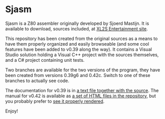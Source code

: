# Sjasm #

Sjasm is a Z80 assembler originally developed by Sjoerd Mastijn. It is available to download, sources included, at [XL2S Entertainment site](http://home.online.nl/~smastijn/home.html).

This repository has been created from the original sources as a means to have them properly organized and easily browseable (and some cool features have been added to v0.39 along the way). It contains a Visual Studio solution holding a Visual C++ project with the sources themselves, and a C# project containing unit tests.

Two branches are available for the two versions of the program, they have been created from versions 0.39g6 and 0.42c. Switch to one of these branches to actually see code.

The documentation for v0.39 is in [a text file together with the source](https://bitbucket.org/konamiman/sjasm/src/v0.39/README.txt). The manual for v0.42 is available as [a set of HTML files in the repository](https://bitbucket.org/konamiman/sjasm/src/v0.42/Manual), but you probably prefer to [see it properly rendered](http://konamiman.bitbucket.org/sjasm-manual).

Enjoy!